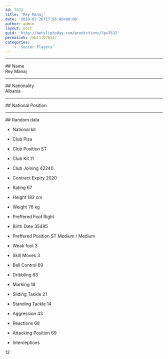 ```yaml
---
id: 7632
title: 'Rey Manaj'
date: '2010-07-26T17:56:40+00:00'
author: admin
layout: post
guid: 'http://betsliptoday.com/predictions/?p=7632'
permalink: /mbt1107631/
categories:
    - 'Soccer Players'
---
```


- - - - - -

\## Name  
 Rey Manaj

- - - - - -

\## Nationality  
 Albania

- - - - - -

\## National Position

- - - - - -

\## Random data

- National kit
- Club
 Pisa

- Club Position
 ST

- Club Kit
 11

- Club Joining
 42240

- Contract Expiry
 2020

- Rating
 67

- Height
 182 cm

- Weight
 76 kg

- Preffered Foot
 Right

- Birth Date
 35485

- Preffered Position
 ST Medium / Medium

- Weak foot
 3

- Skill Moves
 3

- Ball Control
 69

- Dribbling
 63

- Marking
 18

- Sliding Tackle
 21

- Standing Tackle
 14

- Aggression
 43

- Reactions
 68

- Attacking Position
 69

- Interceptions

 12